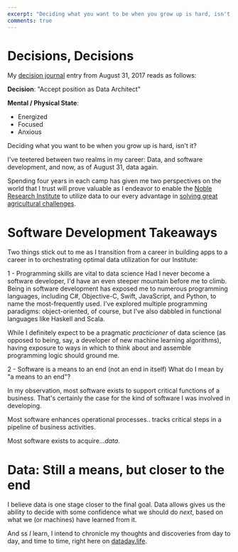 ```yaml
---
excerpt: "Deciding what you want to be when you grow up is hard, isn't it? I've shuffled interests a couple of times in my IT career, but you know what? Data's winning..."
comments: true
---
```

# Decisions, Decisions

My [decision journal](https://www.farnamstreetblog.com/2014/02/decision-journal/) entry from August 31, 2017 reads as follows:

**Decision**: "Accept position as Data Architect"

**Mental / Physical State**:
  * Energized
  * Focused
  * Anxious

Deciding what you want to be when you grow up is hard, isn't it?

I've teetered between two realms in my career:  Data, and software development, and now, as of August 31, data again.

Spending four years in each camp has given me two perspectives on the world that I trust will prove valuable as I endeavor to enable the [Noble Research Institute](https://www.noble.org) to utilize data to our every advantage in [solving great agricultural challenges](https://www.noble.org/about/).

# Software Development Takeaways
Two things stick out to me as I transition from a career in building apps to a career in to orchestrating optimal data utilization for our Institute:

1 - Programming skills are vital to data science
Had I never become a software developer, I'd have an even steeper mountain before me to climb. Being in software development has exposed me to numerous programming languages, including C#, Objective-C, Swift, JavaScript, and Python, to name the most-frequently used.  I've explored multiple programming paradigms:  object-oriented, of course, but I've also dabbled in functional languages like Haskell and Scala.

While I definitely expect to be a pragmatic *practicioner* of data science (as opposed to being, say, a developer of new machine learning algorithms), having exposure to ways in which to think about and assemble programming logic should ground me.

2 - Software is a means to an end (not an end in itself)
What do I mean by "a means to an end"?

In my observation, most software exists to support critical functions of a business.  That's certainly the case for the kind of software I was involved in developing.

Most software enhances operational processes.. tracks critical steps in a pipeline of business activities.

Most software exists to acquire...*data*.

# Data:  Still a means, but closer to the end
I believe data is one stage closer to the final goal.  Data allows gives us the ability to decide with some confidence what we should do *next*, based on what we (or machines) have learned from it.

And ss *I* learn, I intend to chronicle my thoughts and discoveries from day to day, and time to time, right here on [dataday.life](https://www.dataday.life).
